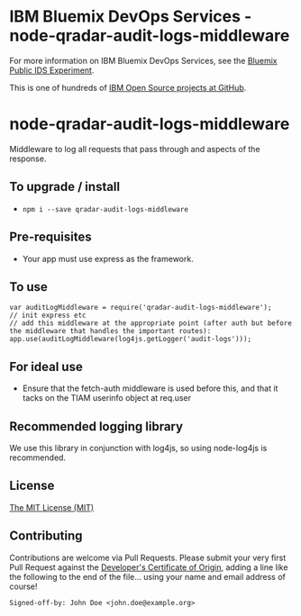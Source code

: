 # IBM Bluemix DevOps Services - node-qradar-audit-logs-middleware

For more information on IBM Bluemix DevOps Services, see the [Bluemix Public IDS Experiment](https://new-console.ng.bluemix.net/dashboard/devops).

This is one of hundreds of [IBM Open Source projects at GitHub](http://ibm.github.io).

# node-qradar-audit-logs-middleware
Middleware to log all requests that pass through and aspects of the response.

## To upgrade / install
- `npm i --save qradar-audit-logs-middleware`

## Pre-requisites
- Your app must use express as the framework.

## To use
```
var auditLogMiddleware = require('qradar-audit-logs-middleware');
// init express etc
// add this middleware at the appropriate point (after auth but before the middleware that handles the important routes):
app.use(auditLogMiddleware(log4js.getLogger('audit-logs')));
```

## For ideal use
- Ensure that the fetch-auth middleware is used before this, and that it tacks on the TIAM userinfo object at req.user

## Recommended logging library
We use this library in conjunction with log4js, so using node-log4js is recommended.

## License

[The MIT License (MIT)](LICENSE.txt)

## Contributing

Contributions are welcome via Pull Requests. Please submit your very first Pull Request against the [Developer's Certificate of Origin](DCO.txt), adding a line like the following to the end of the file... using your name and email address of course!

```
Signed-off-by: John Doe <john.doe@example.org>
```
